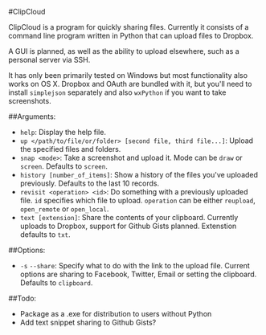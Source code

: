 #ClipCloud

ClipCloud is a program for quickly sharing files. Currently it consists of a command line program written in Python that can upload files to Dropbox.

A GUI is planned, as well as the ability to upload elsewhere, such as a personal server via SSH.

It has only been primarily tested on Windows but most functionality also works on OS X. Dropbox and OAuth are bundled with it, but you'll need to install `simplejson` separately and also `wxPython` if you want to take screenshots.

##Arguments:
- `help`: Display the help file.
- `up </path/to/file/or/folder> [second file, third file...]`: Upload the specified files and folders.
- `snap <mode>`: Take a screenshot and upload it. Mode can be `draw` or `screen`. Defaults to `screen`.
- `history [number_of_items]`: Show a history of the files you've uploaded previously. Defaults to the last 10 records.
- `revisit <operation> <id>`: Do something with a previously uploaded file. `id` specifies which file to upload. `operation` can be either `reupload`, `open_remote` or `open_local`.
- `text [extension]`: Share the contents of your clipboard. Currently uploads to Dropbox, support for Github Gists planned. Extenstion defaults to `txt`.

##Options:
- `-s` `--share`: Specify what to do with the link to the upload file. Current options are sharing to Facebook, Twitter, Email or setting the clipboard. Defaults to `clipboard`.

##Todo:
- Package as a .exe for distribution to users without Python
- Add text snippet sharing to Github Gists?
